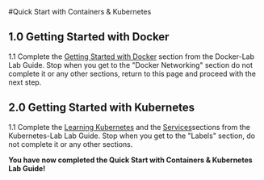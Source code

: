 #Quick Start with Containers & Kubernetes

## 1.0 Getting Started with Docker

1.1 Complete the [Getting Started with Docker](https://github.com/CNA-Tech/PKS-Ninja/blob/master/LabGuides/VMUGDocker101-VG5930/readme.md#getting-started-with-docker) section from the Docker-Lab Lab Guide. Stop when you get to the "Docker Networking" section do not complete it or any other sections, return to this page and proceed with the next step.

## 2.0 Getting Started with Kubernetes

1.1 Complete the [Learning Kubernetes](https://github.com/CNA-Tech/PKS-Ninja/tree/master/LabGuides/VMUGK8s101-VG6489#learning-kubernetes) and the [Services](https://github.com/CNA-Tech/PKS-Ninja/tree/master/LabGuides/VMUGK8s101-VG6489#services)sections from the Kubernetes-Lab Lab Guide. Stop when you get to the "Labels" section, do not complete it or any other sections.

**You have now completed the Quick Start with Containers & Kubernetes Lab Guide!**